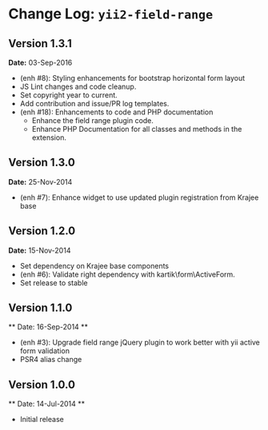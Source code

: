 Change Log: `yii2-field-range`
==============================

## Version 1.3.1

**Date:** 03-Sep-2016

- (enh #8): Styling enhancements for bootstrap horizontal form layout
- JS Lint changes and code cleanup.
- Set copyright year to current.
- Add contribution and issue/PR log templates.
- (enh #18): Enhancements to code and PHP documentation
    - Enhance the field range plugin code.
    - Enhance PHP Documentation for all classes and methods in the extension.

## Version 1.3.0

**Date:** 25-Nov-2014

- (enh #7): Enhance widget to use updated plugin registration from Krajee base 

## Version 1.2.0

**Date:** 15-Nov-2014

- Set dependency on Krajee base components
- (enh #6): Validate right dependency with kartik\form\ActiveForm.
- Set release to stable

## Version 1.1.0

** Date: 16-Sep-2014 **

- (enh #3): Upgrade field range jQuery plugin to work better with yii active form validation
- PSR4 alias change

## Version 1.0.0

** Date: 14-Jul-2014 **

- Initial release